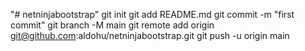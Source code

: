 "# netninjabootstrap"  git init git add README.md git commit -m "first commit" git branch -M main git remote add origin git@github.com:aldohu/netninjabootstrap.git git push -u origin main
